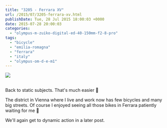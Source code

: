 ```yaml
---
title: "3205 - Ferrara XV"
url: /2015/07/3205-ferrara-xv.html
publishDate: Tue, 28 Jul 2015 18:00:03 +0000
date: 2015-07-28 20:00:03
categories: 
  - "olympus-m-zuiko-digital-ed-40-150mm-f2-8-pro"
tags: 
  - "bicycle"
  - "emilia-romagna"
  - "ferrara"
  - "italy"
  - "olympus-om-d-e-m1"
---
```

<div class="container">
<div class="center"><a target="_blank" href="https://d25zfm9zpd7gm5.cloudfront.net/1200x1200/2015/20150615_194241_lr.jpg"><img src="https://d25zfm9zpd7gm5.cloudfront.net/0600x0600/2015/20150615_194241_lr.jpg" /></a></div>
</div>
<br />

Back to static subjects. That's much easier 🙂

<a target="_blank" href="https://d25zfm9zpd7gm5.cloudfront.net/1200x1200/2015/20150615_193142_lr.jpg"><img style="margin: 0pt 0px 0pt 10px; float: right;" src="https://d25zfm9zpd7gm5.cloudfront.net/0150x0150/2015/20150615_193142_lr.jpg" alt="" border="0" /></a> The district in Vienna where I live and work now has few bicycles and many big streets. Of course I enjoyed seeing all those bikes in Ferrara patiently waiting for me 🙂

<a target="_blank" href="https://d25zfm9zpd7gm5.cloudfront.net/1200x1200/2015/20150615_191119_lr.jpg"><img style="margin: 0pt 10px 0pt 0px; float: left;" src="https://d25zfm9zpd7gm5.cloudfront.net/0150x0150/2015/20150615_191119_lr.jpg" alt="" border="0" /></a> We'll again get to dynamic action in a later post.


